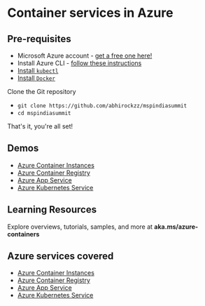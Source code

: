 # Container services in Azure

## Pre-requisites

- Microsoft Azure account - [get a free one here!](https://azure.microsoft.com/free/?WT.mc_id=data-0000-abhishgu)
- Install Azure CLI - [follow these instructions](https://docs.microsoft.com/cli/azure/install-azure-cli?view=azure-cli-latest&WT.mc_id=data-0000-abhishgu)
- [Install `kubectl`](https://kubernetes.io/docs/tasks/tools/install-kubectl/)
- [Install `Docker`](https://docs.docker.com/install/)

Clone the Git repository

- `git clone https://github.com/abhirockzz/mspindiasummit`
- `cd mspindiasummit`

That's it, you're all set!

## Demos

- [Azure Container Instances](1-aci-demo.md)
- [Azure Container Registry](2-acr-demo.md)
- [Azure App Service](3-app-service-demo.md)
- [Azure Kubernetes Service](4-aks-demo.md)

## Learning Resources

Explore overviews, tutorials, samples, and more at 
**aka.ms/azure-containers**

## Azure services covered

- [Azure Container Instances](https://docs.microsoft.com/azure/container-instances/?WT.mc_id=data-0000-abhishgu)
- [Azure Container Registry](https://docs.microsoft.com/azure/container-registry/?WT.mc_id=data-0000-abhishgu)
- [Azure App Service](https://docs.microsoft.com/azure/app-service/?WT.mc_id=data-0000-abhishgu)
- [Azure Kubernetes Service](https://docs.microsoft.com/azure/aks/?WT.mc_id=data-0000-abhishgu)